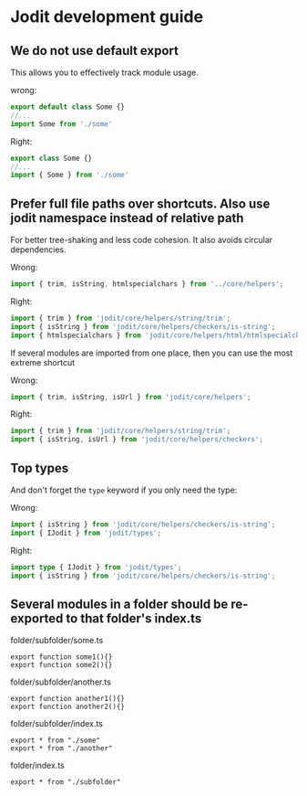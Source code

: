 # Jodit development guide

## We do not use default export

This allows you to effectively track module usage.

wrong:

```typescript
export default class Some {}
//...
import Some from './some'
```

Right:

```typescript
export class Some {}
//...
import { Some } from './some'
```

## Prefer full file paths over shortcuts. Also use jodit namespace instead of relative path

For better tree-shaking and less code cohesion. It also avoids circular dependencies.

Wrong:

```typescript
import { trim, isString, htmlspecialchars } from '../core/helpers';
```

Right:

```typescript
import { trim } from 'jodit/core/helpers/string/trim';
import { isString } from 'jodit/core/helpers/checkers/is-string';
import { htmlspecialchars } from 'jodit/core/helpers/html/htmlspecialchars';
```

If several modules are imported from one place, then you can use the most extreme shortcut

Wrong:

```typescript
import { trim, isString, isUrl } from 'jodit/core/helpers';
```

Right:

```typescript
import { trim } from 'jodit/core/helpers/string/trim';
import { isString, isUrl } from 'jodit/core/helpers/checkers';
```

## Top types

And don't forget the `type` keyword if you only need the type:

Wrong:

```typescript
import { isString } from 'jodit/core/helpers/checkers/is-string';
import { IJodit } from 'jodit/types';
```

Right:

```typescript
import type { IJodit } from 'jodit/types';
import { isString } from 'jodit/core/helpers/checkers/is-string';
```

## Several modules in a folder should be re-exported to that folder's index.ts

folder/subfolder/some.ts
```
export function some1(){}
export function some2(){}
```

folder/subfolder/another.ts
```
export function another1(){}
export function another2(){}
```

folder/subfolder/index.ts
```
export * from "./some"
export * from "./another"
```

folder/index.ts
```
export * from "./subfolder"
```

